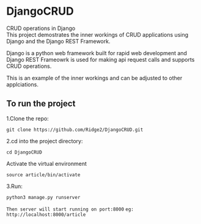 # DjangoCRUD
CRUD operations in Django  
This project demostrates the inner workings of CRUD applications using Django and the Django REST Framework.  

Django is a python web framework built for rapid web development and Django REST Frameowrk is used for making api request calls and supports CRUD operations.

This is an example of the inner workings and can be adjusted to other applciations.

## To run the project

1.Clone the repo:  

`git clone https://github.com/Ridge2/DjangoCRUD.git`  

2.cd into the project directory: 

`cd DjangoCRUD`

Activate the virtual environment

`source article/bin/activate`

3.Run: 

`python3 manage.py runserver`

`Then server will start running on port:8000`
`eg: http://localhost:8000/article`
